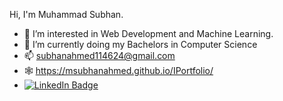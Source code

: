  Hi, I'm Muhammad Subhan.
 
- 👀 I’m interested in Web Development and Machine Learning.
- 🌱 I’m currently doing my Bachelors in Computer Science
- 📫 subhanahmed114624@gmail.com
- 🕸 https://msubhanahmed.github.io/IPortfolio/ 
- [![LinkedIn Badge](https://img.shields.io/badge/LinkedIn-Profile-informational?style=flat&logo=linkedin&logoColor=white&color=0D76A8)](https://www.linkedin.com/in/muhammad-subhan-19826a1a1/)
